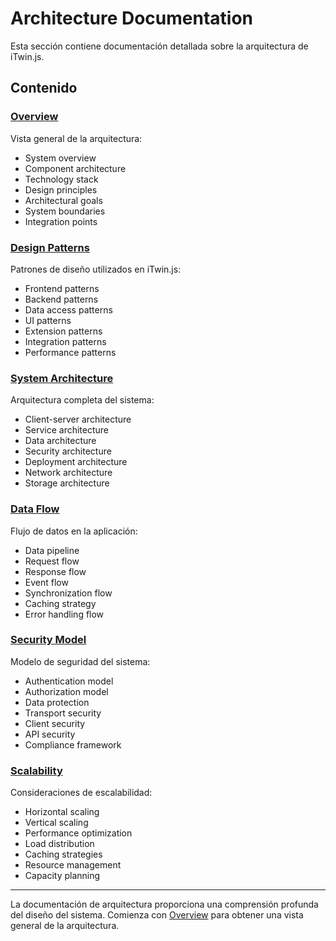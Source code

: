 # Architecture Documentation

Esta sección contiene documentación detallada sobre la arquitectura de iTwin.js.

## Contenido

### [Overview](./overview/)
Vista general de la arquitectura:
- System overview
- Component architecture
- Technology stack
- Design principles
- Architectural goals
- System boundaries
- Integration points

### [Design Patterns](./design-patterns/)
Patrones de diseño utilizados en iTwin.js:
- Frontend patterns
- Backend patterns
- Data access patterns
- UI patterns
- Extension patterns
- Integration patterns
- Performance patterns

### [System Architecture](./system-architecture/)
Arquitectura completa del sistema:
- Client-server architecture
- Service architecture
- Data architecture
- Security architecture
- Deployment architecture
- Network architecture
- Storage architecture

### [Data Flow](./data-flow/)
Flujo de datos en la aplicación:
- Data pipeline
- Request flow
- Response flow
- Event flow
- Synchronization flow
- Caching strategy
- Error handling flow

### [Security Model](./security-model/)
Modelo de seguridad del sistema:
- Authentication model
- Authorization model
- Data protection
- Transport security
- Client security
- API security
- Compliance framework

### [Scalability](./scalability/)
Consideraciones de escalabilidad:
- Horizontal scaling
- Vertical scaling
- Performance optimization
- Load distribution
- Caching strategies
- Resource management
- Capacity planning

---

La documentación de arquitectura proporciona una comprensión profunda del diseño del sistema. Comienza con [Overview](./overview/) para obtener una vista general de la arquitectura.